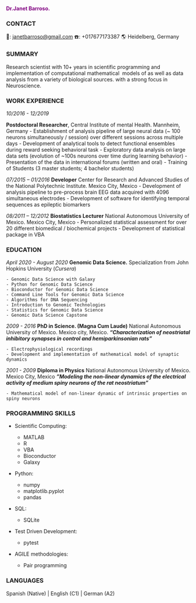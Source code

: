 <span style="color:purple"> **Dr.Janet Barroso.** </span>

### CONTACT
📧: janetbarroso@gmail.com 
☎️: +017677173387
:earth_americas: Heidelberg, Germany

### SUMMARY
Research scientist with 10+ years in scientific programming and implementation of computational mathematical  models of as well as data analysis from a variety of biological sources.
with a strong focus in Neuroscience.


### WORK EXPERIENCE
_10/2016 - 12/2019_

**Postdoctoral Researcher**, 
Central Institute of mental Health. 
Mannheim, Germany
    - Establishment of analysis pipeline of large neural data (~ 100 neurons simultaneously / session) over different sessions across multiple days
    - Development of analytical tools to detect functional ensembles during reward seeking behavioral task
    - Exploratory data analysis on large data sets (evolution of ~100s neurons over time during learning behavior)
    - Presentation of the data in international forums (written and oral)
    - Training of Students (3 master students; 4 bachelor students)

_07/2015 – 01/2016_
**Developer**
Center for Research and Advanced Studies of the National Polytechnic Institute.
Mexico City, Mexico
    - Development of analysis pipeline to pre-process  brain EEG data acquired with 4096 simultaneous electrodes
    - Development of software for identifying temporal sequences as epileptic biomarkers

_08/2011 – 12/2012_
**Biostatistics Lecturer**
National Autonomous University of Mexico. 
Mexico City, Mexico
    - Personalized statistical assessment for over 20 different biomedical / biochemical projects 
    - Development of statistical package in VBA


### EDUCATION
      
_April 2020 -  August 2020_
**Genomic Data Science.** 
Specialization from John Hopkins University (_Cursera_) 

    - Genomic Data Science with Galaxy
    - Python for Genomic Data Science
    - Bioconductor for Genomic Data Science
    - Command Line Tools for Genomic Data Science
    - Algorithms for DNA Sequencing
    - Introduction to Genomic Technologies
    - Statistics for Genomic Data Science
    - Genomic Data Science Capstone

_2009 - 2016_
**PhD in Science. (Magna Cum Laude)** 
National Autonomous University of Mexico. 
Mexico city, Mexico. 
**_“Characterization of neostriatal inhibitory synapses in control and hemiparkinsonian rats”_**

    - Electrophysiological recordings
    - Development and implementation of mathematical model of synaptic dynamics
    
    
_2001 - 2009_
**Diploma in Physics** 
National Autonomous University of Mexico.
Mexico City, Mexico
**_”Modeling the non-linear dynamics of the electrical activity of medium spiny neurons of the rat neostriatum”_**

    - Mathematical model of non-linear dynamic of intrinsic properties on spiny neurons


### PROGRAMMING SKILLS

* Scientific Computing:                   
    - MATLAB               
    - R                      
    - VBA                                      
    - Bioconductor
    - Galaxy

* Python:
    - numpy
    - matplotlib.pyplot
    - pandas

* SQL:
    - SQLite

* Test Driven Development:
    - pytest

* AGILE methodologies:
    - Pair programming

### LANGUAGES

Spanish (Native) | English (C1) | German (A2)
